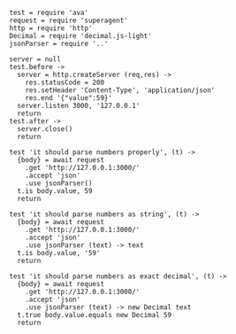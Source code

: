     test = require 'ava'
    request = require 'superagent'
    http = require 'http'
    Decimal = require 'decimal.js-light'
    jsonParser = require '..'

    server = null
    test.before ->
      server = http.createServer (req,res) ->
        res.statusCode = 200
        res.setHeader 'Content-Type', 'application/json'
        res.end '{"value":59}'
      server.listen 3000, '127.0.0.1'
      return
    test.after ->
      server.close()
      return

    test 'it should parse numbers properly', (t) ->
      {body} = await request
        .get 'http://127.0.0.1:3000/'
        .accept 'json'
        .use jsonParser()
      t.is body.value, 59
      return

    test 'it should parse numbers as string', (t) ->
      {body} = await request
        .get 'http://127.0.0.1:3000/'
        .accept 'json'
        .use jsonParser (text) -> text
      t.is body.value, '59'
      return

    test 'it should parse numbers as exact decimal', (t) ->
      {body} = await request
        .get 'http://127.0.0.1:3000/'
        .accept 'json'
        .use jsonParser (text) -> new Decimal text
      t.true body.value.equals new Decimal 59
      return
